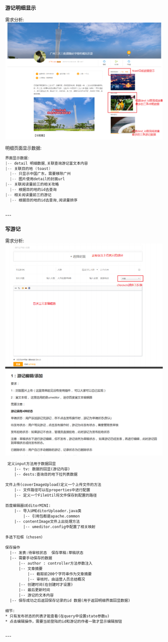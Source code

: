 ### 游记明细显示
需求分析:
![](assets/01_草稿-d1f3d5d3.png)

明细页面显示数据:
```java
界面显示数据:
|-- detail 明细数据,关联查询游记富文本内容
|-- 关联目的地 (toast)
  |-- 只显示中国广东，需要移除广州
  |-- 图片使用detail的封面url
|-- 关联阅读量前三的相关攻略
  |-- 根据目的地的id去查询
|-- 相关阅读量前三的游记
  |-- 根据目的地的id去查询,阅读量排序
```

<br>
---

### 写游记
需求分析:
![](assets/01_草稿-6f8ce209.png)
![](assets/01_草稿-a4ed4c49.png)

```
 定义input方法用于数据回显
    |-- tv: 数据的回显(游记内容)
    |-- dests:查询目的地下拉列表数据

文件上传(coverImageUpload)定义一个上传文件的方法
    |-- 文件路径可以在properties中进行配置
    |-- 定义一个FileUtil将文件保存到配置的路径

百度编辑器UEditorMINI:
    |-- 导入UMEditorUploader.java类
        |-- 引用包都是apache.common
    |-- contentImage文件上出处理方法
        |-- umeditor.config中配置了相关映射

多选下拉框（chosen）

保存操作
  |-- 发表:待审核状态  保存草稿:草稿状态
  |-- 需要手动保存的数据
      |-- author : controller方法参数注入
      |-- 文章摘要
          |-- 截取前200个字符串作为文章摘要
          |-- 审核时，由运营人员总结概况
      |-- 创建时间(在创建时才设置)
      |-- 最后更新时间
      |-- 游记的文本内容
  |-- 保存成功之后返回保存记录的id 数据(用于返回明细界面回显数据)

细节:
* 只有发布状态的列表才能查看(在query中设置state参数u)
* 点击编辑操作，需要当前登陆的id和游记的作者一致才显示编辑按钮
```


<br>
---
